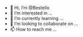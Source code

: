 - 👋 Hi, I’m @Bestello
- 👀 I’m interested in ...
- 🌱 I’m currently learning ...
- 💞️ I’m looking to collaborate on ...
- 📫 How to reach me ...

<!---
Bestello/Bestello is a ✨ special ✨ repository because its `README.md` (this file) appears on your GitHub profile.
You can click the Preview link to take a look at your changes.
--->
